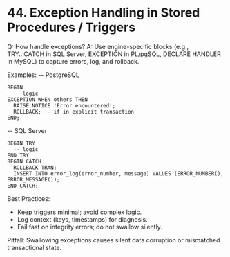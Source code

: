 # 44. Exception Handling in Stored Procedures / Triggers

Q: How handle exceptions?
A: Use engine-specific blocks (e.g., TRY...CATCH in SQL Server, EXCEPTION in PL/pgSQL, DECLARE HANDLER in MySQL) to capture errors, log, and rollback.

Examples:
-- PostgreSQL
```
BEGIN
  -- logic
EXCEPTION WHEN others THEN
  RAISE NOTICE 'Error encountered';
  ROLLBACK; -- if in explicit transaction
END;
```
-- SQL Server
```
BEGIN TRY
  -- logic
END TRY
BEGIN CATCH
  ROLLBACK TRAN;
  INSERT INTO error_log(error_number, message) VALUES (ERROR_NUMBER(), ERROR_MESSAGE());
END CATCH;
```

Best Practices:
- Keep triggers minimal; avoid complex logic.
- Log context (keys, timestamps) for diagnosis.
- Fail fast on integrity errors; do not swallow silently.

Pitfall: Swallowing exceptions causes silent data corruption or mismatched transactional state.